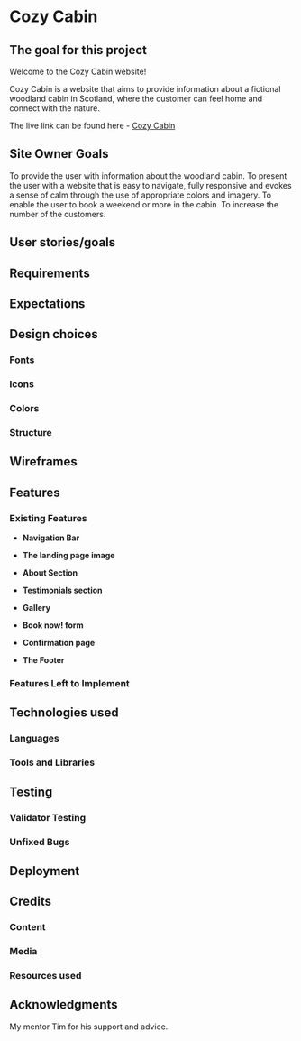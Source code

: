# Cozy Cabin

## The goal for this project

Welcome to the Cozy Cabin website!

Cozy Cabin is a website that aims to provide information about a fictional woodland cabin in Scotland, where the customer can feel home and connect with the nature.

The live link can be found here - [Cozy Cabin](https://berill98.github.io/cozy-cabin/)

## Site Owner Goals

To provide the user with information about the woodland cabin.
To present the user with a website that is easy to navigate, fully responsive and evokes a sense of calm through the use of appropriate colors and imagery.
To enable the user to book a weekend or more in the cabin.
To increase the number of the customers.

## User stories/goals

## Requirements

## Expectations

## Design choices
### Fonts
### Icons
### Colors
### Structure

## Wireframes

## Features 
### Existing Features

- __Navigation Bar__

- __The landing page image__

- __About Section__

- __Testimonials section__

- __Gallery__

- __Book now! form__

- __Confirmation page__

- __The Footer__ 

### Features Left to Implement

## Technologies used
### Languages
### Tools and Libraries

## Testing 
### Validator Testing 
### Unfixed Bugs

## Deployment

## Credits 
### Content 
### Media
### Resources used

## Acknowledgments

My mentor Tim for his support and advice.